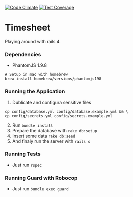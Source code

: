 [![Code Climate](https://codeclimate.com/github/BSoares/timesheet/badges/gpa.svg)](https://codeclimate.com/github/BSoares/timesheet) [![Test Coverage](https://codeclimate.com/github/BSoares/timesheet/badges/coverage.svg)](https://codeclimate.com/github/BSoares/timesheet/coverage)

# Timesheet

Playing around with rails 4


### Dependencies

* PhantomJS 1.9.8

```
# Setup in mac with homebrew
brew install homebrew/versions/phantomjs198
```

### Running the Application

1. Dublicate and configura sensitive files

```
cp config/database.yml config/database.example.yml && \
cp config/secrets.yml config/secrets.example.yml

```

2. Run ```bundle install```
3. Prepare the database with ```rake db:setup```
4. Insert some data ```rake db:seed```
5. And finaly run the server with ```rails s```

### Running Tests

* Just run ```rspec```

### Running Guard with Robocop

* Just run ```bundle exec guard```
